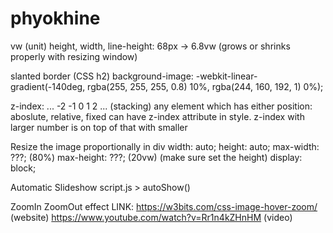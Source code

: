 # phyokhine
vw (unit)
	height, width, line-height: 68px -> 6.8vw (grows or shrinks properly with resizing window)

slanted border (CSS h2)
	background-image: -webkit-linear-gradient(-140deg, rgba(255, 255, 255, 0.8) 10%, rgba(244, 160, 192, 1) 0%);

z-index: ... -2 -1 0 1 2 ... (stacking)
	any element which has either position: aboslute, relative, fixed can have z-index attribute in style. z-index with larger number is on top of that with smaller


Resize the image proportionally in div 
	<!-- margin-left: auto;
	margin-right: auto; -->
	width: auto;
	height: auto;
	max-width: ???; (80%)
	max-height: ???; (20vw) (make sure set the height)
	display: block;

Automatic Slideshow
	script.js > autoShow()

ZoomIn ZoomOut effect 
 	LINK: https://w3bits.com/css-image-hover-zoom/ (website)
 		  https://www.youtube.com/watch?v=Rr1n4kZHnHM (video)


